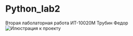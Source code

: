 # Python_lab2
Вторая лаболаторная работа 
ИТ-10020М 
Трубин Федор
![Илюстрация к проекту](https://github.com/WANTEDv2/Python_lab2/raw/main/image/демонстарация.png)
